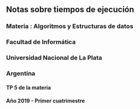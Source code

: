 ## Notas sobre tiempos de ejecución

### Materia : Algoritmos y Estructuras de datos
### Facultad de Informática
### Universidad Nacional de La Plata
### Argentina

#### TP 5 de la materia 
#### Año 2019 - Primer cuatrimestre  
